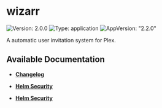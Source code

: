 # wizarr

![Version: 2.0.0](https://img.shields.io/badge/Version-2.0.0-informational?style=flat-square) ![Type: application](https://img.shields.io/badge/Type-application-informational?style=flat-square) ![AppVersion: "2.2.0"](https://img.shields.io/badge/AppVersion-"2.2.0"-informational?style=flat-square)

A automatic user invitation system for Plex.

## Available Documentation

- [**Changelog**](CHANGELOG)

- [**Helm Security**](container-security)

- [**Helm Security**](helm-security)

